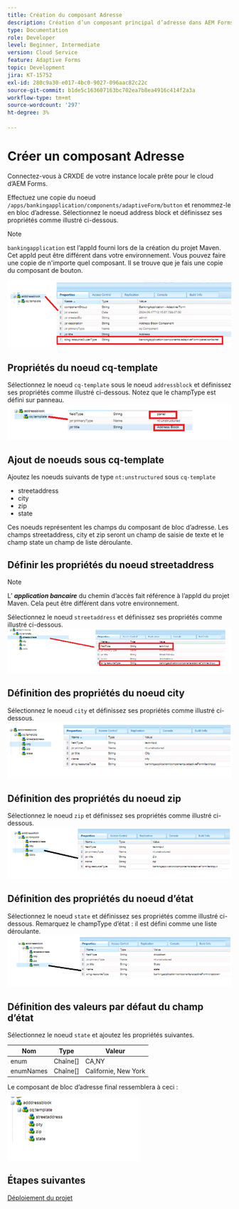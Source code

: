 ```yaml
---
title: Création du composant Adresse
description: Création d’un composant principal d’adresse dans AEM Forms Cloud Service
type: Documentation
role: Developer
level: Beginner, Intermediate
version: Cloud Service
feature: Adaptive Forms
topic: Development
jira: KT-15752
exl-id: 280c9a30-e017-4bc0-9027-096aac82c22c
source-git-commit: b1de5c163607163bc702ea7b8ea4916c414f2a3a
workflow-type: tm+mt
source-wordcount: '297'
ht-degree: 3%

---
```


# Créer un composant Adresse

Connectez-vous à CRXDE de votre instance locale prête pour le cloud d’AEM Forms.

Effectuez une copie du noeud ``/apps/bankingapplication/components/adaptiveForm/button`` et renommez-le en bloc d’adresse. Sélectionnez le noeud address block et définissez ses propriétés comme illustré ci-dessous.

>[!NOTE]
>
> ``bankingapplication`` est l’appId fourni lors de la création du projet Maven. Cet appId peut être différent dans votre environnement. Vous pouvez faire une copie de n&#39;importe quel composant. Il se trouve que je fais une copie du composant de bouton.


![address-bloc](assets/address-properties.png)

## Propriétés du noeud cq-template

Sélectionnez le noeud ``cq-template`` sous le noeud ``addressblock`` et définissez ses propriétés comme illustré ci-dessous. Notez que le champType est défini sur panneau.
![cq-template](assets/cq-template.png)

## Ajout de noeuds sous cq-template

Ajoutez les noeuds suivants de type ``nt:unstructured`` sous ``cq-template``

* streetaddress
* city
* zip
* state

Ces noeuds représentent les champs du composant de bloc d’adresse. Les champs streetaddress, city et zip seront un champ de saisie de texte et le champ state un champ de liste déroulante.

## Définir les propriétés du noeud streetaddress

>[!NOTE]
>
> L’ **_application bancaire_** du chemin d’accès fait référence à l’appId du projet Maven. Cela peut être différent dans votre environnement.

Sélectionnez le noeud ``streetaddress`` et définissez ses propriétés comme illustré ci-dessous.
![street-address](assets/streetaddress.png)

## Définition des propriétés du noeud city

Sélectionnez le noeud ``city`` et définissez ses propriétés comme illustré ci-dessous.
![city](assets/city.png)

## Définition des propriétés du noeud zip

Sélectionnez le noeud ``zip`` et définissez ses propriétés comme illustré ci-dessous.
![zip](assets/zip.png)

## Définition des propriétés du noeud d’état

Sélectionnez le noeud ``state`` et définissez ses propriétés comme illustré ci-dessous. Remarquez le champType d’état : il est défini comme une liste déroulante.
![state](assets/state.png)

## Définition des valeurs par défaut du champ d’état

Sélectionnez le noeud ``state`` et ajoutez les propriétés suivantes.

| Nom | Type | Valeur |
|----------|----------|---------------------|
| enum | Chaîne[] | CA,NY |
| enumNames | Chaîne[] | Californie, New York |


Le composant de bloc d’adresse final ressemblera à ceci :

![final-address](assets/crx-address-block.png)

## Étapes suivantes

[Déploiement du projet](./deploy-your-project.md)
